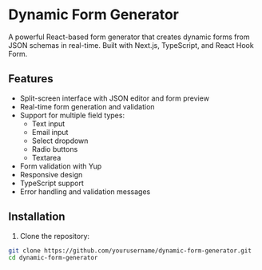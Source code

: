 # Dynamic Form Generator

A powerful React-based form generator that creates dynamic forms from JSON schemas in real-time. Built with Next.js, TypeScript, and React Hook Form.

## Features

- Split-screen interface with JSON editor and form preview
- Real-time form generation and validation
- Support for multiple field types:
  - Text input
  - Email input
  - Select dropdown
  - Radio buttons
  - Textarea
- Form validation with Yup
- Responsive design
- TypeScript support
- Error handling and validation messages

## Installation

1. Clone the repository:
```bash
git clone https://github.com/yourusername/dynamic-form-generator.git
cd dynamic-form-generator

